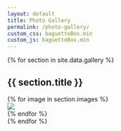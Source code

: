 ```yaml
---
layout: default
title: Photo Gallery
permalink: /photo-gallery/
custom_css: baguetteBox.min
custom_js: baguetteBox.min
---
```


<div id="gallery">
	{% for section in site.data.gallery %}
	<div class="gallery-section">
		<h2 class="h5">{{ section.title }}</h2>
		<div class="row">
			{% for image in section.images %}
			<div class="col-3">
				<div class="gallery-container">
					<a href="{{ site.base_url }}/assets/images/gallery/{{ image.file }}">
						<img class="lazy" src="{{ site.base_url }}/assets/images/placeholder.gif" data-src="{{ site.base_url }}/assets/images/gallery/{{ image.file }}" />
					</a>
				</div>
			</div>
			{% endfor %}
		</div>
	</div>
	{% endfor %}
</div>